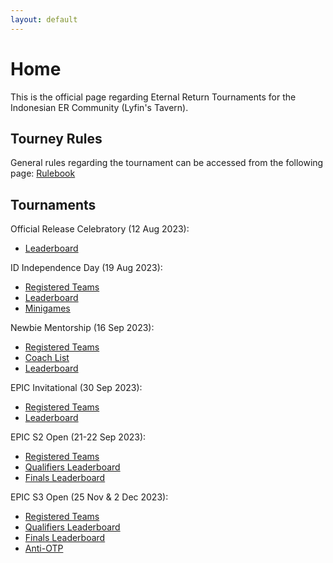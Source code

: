 ```yaml
---
layout: default
---
```


# **Home**

This is the official page regarding Eternal Return Tournaments for the Indonesian ER Community (Lyfin's Tavern).

## Tourney Rules

General rules regarding the tournament can be accessed from the following page: [Rulebook](./rulebook.html)

## Tournaments

Official Release Celebratory (12 Aug 2023): 
- [Leaderboard](./leaderboard.md)

ID Independence Day (19 Aug 2023):
- [Registered Teams](./IndependenceDay/teams.md)
- [Leaderboard](./IndependenceDay/leaderboard.md)
- [Minigames](./IndependenceDay/minigames.md)

Newbie Mentorship (16 Sep 2023):
- [Registered Teams](./Newbie/mentorship/teams.md)
- [Coach List](./Newbie/mentorship/coach.md)
- [Leaderboard](./Newbie/mentorship/leaderboard.md)

EPIC Invitational (30 Sep 2023):
- [Registered Teams](./EPIC/01/teams.md)
- [Leaderboard](./EPIC/01/leaderboard.md)

EPIC S2 Open (21-22 Sep 2023): 
- [Registered Teams](./EPIC/02/teams.md)
- [Qualifiers Leaderboard](./EPIC/02/leaderboard.md)
- [Finals Leaderboard](./EPIC/02/finals.md)

EPIC S3 Open (25 Nov & 2 Dec 2023):
- [Registered Teams](./EPIC/03/teams.md)
- [Qualifiers Leaderboard](./EPIC/03/qualifiers.md)
- [Finals Leaderboard](./EPIC/03/finals.md)
- [Anti-OTP](./EPIC/03/anti-otp.md)
